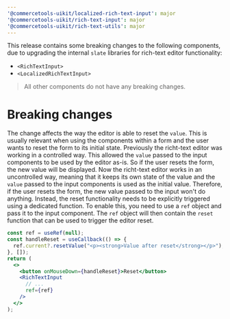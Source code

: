 ```yaml
---
'@commercetools-uikit/localized-rich-text-input': major
'@commercetools-uikit/rich-text-input': major
'@commercetools-uikit/rich-text-utils': major
---
```


This release contains some breaking changes to the following components, due to upgrading the internal `slate` libraries for rich-text editor functionality:
* `<RichTextInput>`
* `<LocalizedRichTextInput>`
> All other components do not have any breaking changes.
# Breaking changes
The change affects the way the editor is able to reset the `value`. This is usually relevant when using the components within a form and the user wants to reset the form to its initial state.
Previously the richt-text editor was working in a controlled way. This allowed the `value` passed to the input components to be used by the editor as-is. So if the user resets the form, the new value will be displayed.
Now the richt-text editor works in an uncontrolled way, meaning that it keeps its own state of the value and the `value` passed to the input components is used as the initial value. Therefore, if the user resets the form, the new value passed to the input won't do anything.
Instead, the reset functionality needs to be explicitly triggered using a dedicated function. To enable this, you need to use a `ref` object and pass it to the input component. The `ref` object will then contain the `reset` function that can be used to trigger the editor reset.
```jsx
const ref = useRef(null);
const handleReset = useCallback(() => {
  ref.current?.resetValue("<p><strong>Value after reset</strong></p>");
}, []);
return (
  <>
    <button onMouseDown={handleReset}>Reset</button>
    <RichTextInput
      // ...
      ref={ref}
    />
  </>
);
```